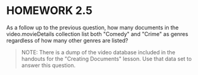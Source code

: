 # HOMEWORK 2.5

As a follow up to the previous question, how many documents in the video.movieDetails collection list both "Comedy" and "Crime" as genres regardless of how many other genres are listed?

> NOTE: There is a dump of the video database included in the handouts for the "Creating Documents" lesson. Use that data set to answer this question.